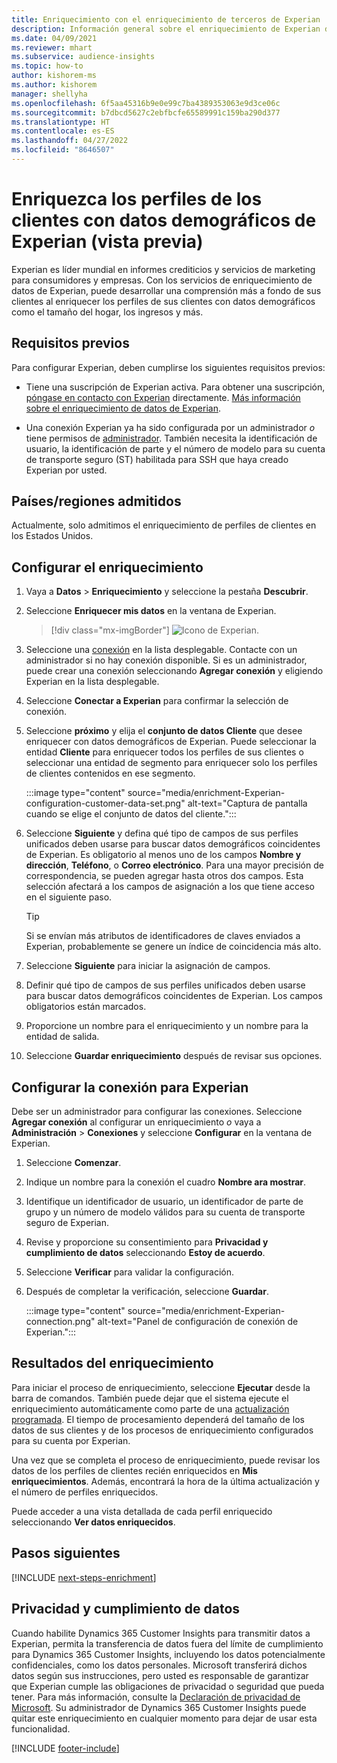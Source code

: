 ```yaml
---
title: Enriquecimiento con el enriquecimiento de terceros de Experian
description: Información general sobre el enriquecimiento de Experian de terceros.
ms.date: 04/09/2021
ms.reviewer: mhart
ms.subservice: audience-insights
ms.topic: how-to
author: kishorem-ms
ms.author: kishorem
manager: shellyha
ms.openlocfilehash: 6f5aa45316b9e0e99c7ba4389353063e9d3ce06c
ms.sourcegitcommit: b7dbcd5627c2ebfbcfe65589991c159ba290d377
ms.translationtype: HT
ms.contentlocale: es-ES
ms.lasthandoff: 04/27/2022
ms.locfileid: "8646507"
---
```

# <a name="enrich-customer-profiles-with-demographics-from-experian-preview"></a>Enriquezca los perfiles de los clientes con datos demográficos de Experian (vista previa)

Experian es líder mundial en informes crediticios y servicios de marketing para consumidores y empresas. Con los servicios de enriquecimiento de datos de Experian, puede desarrollar una comprensión más a fondo de sus clientes al enriquecer los perfiles de sus clientes con datos demográficos como el tamaño del hogar, los ingresos y más.

## <a name="prerequisites"></a>Requisitos previos

Para configurar Experian, deben cumplirse los siguientes requisitos previos:

- Tiene una suscripción de Experian activa. Para obtener una suscripción, [póngase en contacto con Experian](https://www.experian.com/marketing-services/contact) directamente. [Más información sobre el enriquecimiento de datos de Experian](https://www.experian.com/marketing-services/microsoft?cmpid=ems_web_mci_cdppage).

- Una conexión Experian ya ha sido configurada por un administrador *o* tiene permisos de [administrador](permissions.md#admin). También necesita la identificación de usuario, la identificación de parte y el número de modelo para su cuenta de transporte seguro (ST) habilitada para SSH que haya creado Experian por usted.

## <a name="supported-countriesregions"></a>Países/regiones admitidos

Actualmente, solo admitimos el enriquecimiento de perfiles de clientes en los Estados Unidos.

## <a name="configure-the-enrichment"></a>Configurar el enriquecimiento

1. Vaya a **Datos** > **Enriquecimiento** y seleccione la pestaña **Descubrir**.

1. Seleccione **Enriquecer mis datos** en la ventana de Experian.

   > [!div class="mx-imgBorder"]
   > ![Icono de Experian.](media/experian-tile.png "Experian tile")
   > 

1. Seleccione una [conexión](connections.md) en la lista desplegable. Contacte con un administrador si no hay conexión disponible. Si es un administrador, puede crear una conexión seleccionando **Agregar conexión** y eligiendo Experian en la lista desplegable. 

1. Seleccione **Conectar a Experian** para confirmar la selección de conexión.

1.  Seleccione **próximo** y elija el **conjunto de datos Cliente** que desee enriquecer con datos demográficos de Experian. Puede seleccionar la entidad **Cliente** para enriquecer todos los perfiles de sus clientes o seleccionar una entidad de segmento para enriquecer solo los perfiles de clientes contenidos en ese segmento.

    :::image type="content" source="media/enrichment-Experian-configuration-customer-data-set.png" alt-text="Captura de pantalla cuando se elige el conjunto de datos del cliente.":::

1. Seleccione **Siguiente** y defina qué tipo de campos de sus perfiles unificados deben usarse para buscar datos demográficos coincidentes de Experian. Es obligatorio al menos uno de los campos **Nombre y dirección**, **Teléfono**, o **Correo electrónico**. Para una mayor precisión de correspondencia, se pueden agregar hasta otros dos campos. Esta selección afectará a los campos de asignación a los que tiene acceso en el siguiente paso.

    > [!TIP]
    > Si se envían más atributos de identificadores de claves enviados a Experian, probablemente se genere un índice de coincidencia más alto.

1. Seleccione **Siguiente** para iniciar la asignación de campos.

1. Definir qué tipo de campos de sus perfiles unificados deben usarse para buscar datos demográficos coincidentes de Experian. Los campos obligatorios están marcados.

1. Proporcione un nombre para el enriquecimiento y un nombre para la entidad de salida.

1. Seleccione **Guardar enriquecimiento** después de revisar sus opciones.

## <a name="configure-the-connection-for-experian"></a>Configurar la conexión para Experian 

Debe ser un administrador para configurar las conexiones. Seleccione **Agregar conexión** al configurar un enriquecimiento *o* vaya a **Administración** > **Conexiones** y seleccione **Configurar** en la ventana de Experian.

1. Seleccione **Comenzar**.

1. Indique un nombre para la conexión el cuadro **Nombre ara mostrar**.

1. Identifique un identificador de usuario, un identificador de parte de grupo y un número de modelo válidos para su cuenta de transporte seguro de Experian.

1. Revise y proporcione su consentimiento para **Privacidad y cumplimiento de datos** seleccionando **Estoy de acuerdo**.

1. Seleccione **Verificar** para validar la configuración.

1. Después de completar la verificación, seleccione **Guardar**.
   
   :::image type="content" source="media/enrichment-Experian-connection.png" alt-text="Panel de configuración de conexión de Experian.":::

## <a name="enrichment-results"></a>Resultados del enriquecimiento

Para iniciar el proceso de enriquecimiento, seleccione **Ejecutar** desde la barra de comandos. También puede dejar que el sistema ejecute el enriquecimiento automáticamente como parte de una [actualización programada](system.md#schedule-tab). El tiempo de procesamiento dependerá del tamaño de los datos de sus clientes y de los procesos de enriquecimiento configurados para su cuenta por Experian.

Una vez que se completa el proceso de enriquecimiento, puede revisar los datos de los perfiles de clientes recién enriquecidos en **Mis enriquecimientos**. Además, encontrará la hora de la última actualización y el número de perfiles enriquecidos.

Puede acceder a una vista detallada de cada perfil enriquecido seleccionando **Ver datos enriquecidos**.

## <a name="next-steps"></a>Pasos siguientes

[!INCLUDE [next-steps-enrichment](includes/next-steps-enrichment.md)]

## <a name="data-privacy-and-compliance"></a>Privacidad y cumplimiento de datos

Cuando habilite Dynamics 365 Customer Insights para transmitir datos a Experian, permita la transferencia de datos fuera del límite de cumplimiento para Dynamics 365 Customer Insights, incluyendo los datos potencialmente confidenciales, como los datos personales. Microsoft transferirá dichos datos según sus instrucciones, pero usted es responsable de garantizar que Experian cumple las obligaciones de privacidad o seguridad que pueda tener. Para más información, consulte la [Declaración de privacidad de Microsoft](https://go.microsoft.com/fwlink/?linkid=396732).
Su administrador de Dynamics 365 Customer Insights puede quitar este enriquecimiento en cualquier momento para dejar de usar esta funcionalidad.


[!INCLUDE [footer-include](includes/footer-banner.md)]
